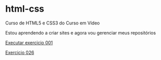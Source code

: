 # html-css
 Curso de HTML5 e CSS3 do Curso em Vídeo

 Estou aprendendo a criar sites e agora vou gerenciar meus repositórios

 <a href="https://silas310.github.io/html-css/exercicios/001/index.html"> Executar exercicio 001</a>

 <a href="https://silas310.github.io/html-css/exercicios/026/mq005/index.html">Exercicio 026</a>
